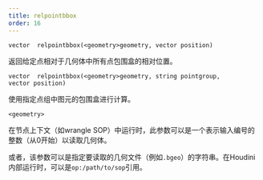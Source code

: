 ```yaml
---
title: relpointbbox
order: 16
---
```

`vector  relpointbbox(<geometry>geometry, vector position)`

返回给定点相对于几何体中所有点包围盒的相对位置。

`vector  relpointbbox(<geometry>geometry, string pointgroup, vector position)`

使用指定点组中图元的包围盒进行计算。

`<geometry>`

在节点上下文（如wrangle SOP）中运行时，此参数可以是一个表示输入编号的整数（从0开始）以读取几何体。

或者，该参数可以是指定要读取的几何文件（例如`.bgeo`）的字符串。在Houdini内部运行时，可以是`op:/path/to/sop`引用。
